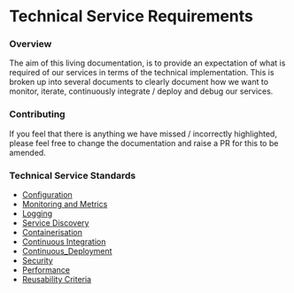 # Technical Service Requirements

### Overview

The aim of this living documentation, is to provide an expectation of what is required of our services in terms
of the technical implementation. This is broken up into several documents to clearly document how we want to monitor,
iterate, continuously integrate / deploy and debug our services.

### Contributing

If you feel that there is anything we have missed / incorrectly highlighted, please feel free to change the documentation
and raise a PR for this to be amended.

### Technical Service Standards

* [Configuration](docs/configuration.md)
* [Monitoring and Metrics](docs/monitoring_metrics.md)
* [Logging](docs/logging.md)
* [Service Discovery](docs/service_discovery.md)
* [Containerisation](docs/containerisation.md)
* [Continuous Integration](docs/ci.md)
* [Continuous_Deployment](docs/cd.md)
* [Security](docs/security.md)
* [Performance](docs/performance.md)
* [Reusability Criteria](docs/reusability.md)
